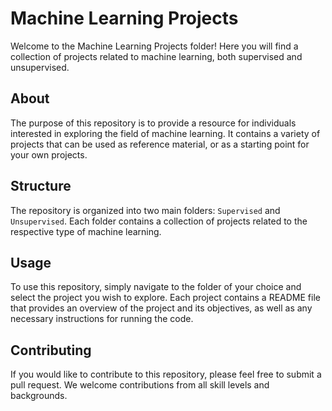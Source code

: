 # Machine Learning Projects

Welcome to the Machine Learning Projects folder! Here you will find a collection of projects related to machine learning, both supervised and unsupervised.

## About

The purpose of this repository is to provide a resource for individuals interested in exploring the field of machine learning. It contains a variety of projects that can be used as reference material, or as a starting point for your own projects.

## Structure

The repository is organized into two main folders: `Supervised` and `Unsupervised`. Each folder contains a collection of projects related to the respective type of machine learning.

## Usage

To use this repository, simply navigate to the folder of your choice and select the project you wish to explore. Each project contains a README file that provides an overview of the project and its objectives, as well as any necessary instructions for running the code.

## Contributing

If you would like to contribute to this repository, please feel free to submit a pull request. We welcome contributions from all skill levels and backgrounds.
